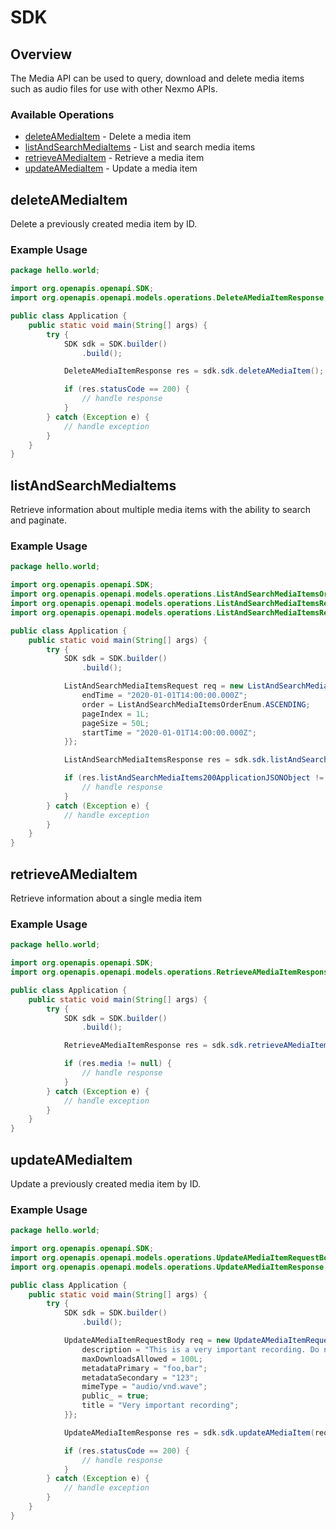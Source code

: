 # SDK

## Overview

The Media API can be used to query, download and delete media items such as audio files for use with other Nexmo APIs.

### Available Operations

* [deleteAMediaItem](#deleteamediaitem) - Delete a media item
* [listAndSearchMediaItems](#listandsearchmediaitems) - List and search media items
* [retrieveAMediaItem](#retrieveamediaitem) - Retrieve a media item
* [updateAMediaItem](#updateamediaitem) - Update a media item

## deleteAMediaItem

Delete a previously created media item by ID.

### Example Usage

```java
package hello.world;

import org.openapis.openapi.SDK;
import org.openapis.openapi.models.operations.DeleteAMediaItemResponse;

public class Application {
    public static void main(String[] args) {
        try {
            SDK sdk = SDK.builder()
                .build();

            DeleteAMediaItemResponse res = sdk.sdk.deleteAMediaItem();

            if (res.statusCode == 200) {
                // handle response
            }
        } catch (Exception e) {
            // handle exception
        }
    }
}
```

## listAndSearchMediaItems

Retrieve information about multiple media items with the ability to search and paginate.

### Example Usage

```java
package hello.world;

import org.openapis.openapi.SDK;
import org.openapis.openapi.models.operations.ListAndSearchMediaItemsOrderEnum;
import org.openapis.openapi.models.operations.ListAndSearchMediaItemsRequest;
import org.openapis.openapi.models.operations.ListAndSearchMediaItemsResponse;

public class Application {
    public static void main(String[] args) {
        try {
            SDK sdk = SDK.builder()
                .build();

            ListAndSearchMediaItemsRequest req = new ListAndSearchMediaItemsRequest() {{
                endTime = "2020-01-01T14:00:00.000Z";
                order = ListAndSearchMediaItemsOrderEnum.ASCENDING;
                pageIndex = 1L;
                pageSize = 50L;
                startTime = "2020-01-01T14:00:00.000Z";
            }};            

            ListAndSearchMediaItemsResponse res = sdk.sdk.listAndSearchMediaItems(req);

            if (res.listAndSearchMediaItems200ApplicationJSONObject != null) {
                // handle response
            }
        } catch (Exception e) {
            // handle exception
        }
    }
}
```

## retrieveAMediaItem

Retrieve information about a single media item

### Example Usage

```java
package hello.world;

import org.openapis.openapi.SDK;
import org.openapis.openapi.models.operations.RetrieveAMediaItemResponse;

public class Application {
    public static void main(String[] args) {
        try {
            SDK sdk = SDK.builder()
                .build();

            RetrieveAMediaItemResponse res = sdk.sdk.retrieveAMediaItem();

            if (res.media != null) {
                // handle response
            }
        } catch (Exception e) {
            // handle exception
        }
    }
}
```

## updateAMediaItem

Update a previously created media item by ID.

### Example Usage

```java
package hello.world;

import org.openapis.openapi.SDK;
import org.openapis.openapi.models.operations.UpdateAMediaItemRequestBody;
import org.openapis.openapi.models.operations.UpdateAMediaItemResponse;

public class Application {
    public static void main(String[] args) {
        try {
            SDK sdk = SDK.builder()
                .build();

            UpdateAMediaItemRequestBody req = new UpdateAMediaItemRequestBody() {{
                description = "This is a very important recording. Do not delete.";
                maxDownloadsAllowed = 100L;
                metadataPrimary = "foo,bar";
                metadataSecondary = "123";
                mimeType = "audio/vnd.wave";
                public_ = true;
                title = "Very important recording";
            }};            

            UpdateAMediaItemResponse res = sdk.sdk.updateAMediaItem(req);

            if (res.statusCode == 200) {
                // handle response
            }
        } catch (Exception e) {
            // handle exception
        }
    }
}
```
